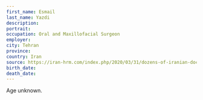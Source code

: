 ```yaml
---
first_name: Esmail
last_name: Yazdi
description: 
portrait: 
occupation: Oral and Maxillofacial Surgeon
employer: 
city: Tehran
province: 
country: Iran
source: https://iran-hrm.com/index.php/2020/03/31/dozens-of-iranian-doctors-died-during-irans-coronavirus-crisis/
birth_date: 
death_date: 
---
```


Age unknown.
